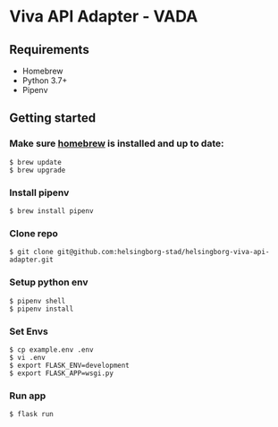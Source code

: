 # Viva API Adapter - VADA

## Requirements

- Homebrew
- Python 3.7+
- Pipenv

## Getting started

### Make sure [homebrew](https://brew.sh) is installed and up to date:
```
$ brew update
$ brew upgrade
```

### Install pipenv
```
$ brew install pipenv
```

### Clone repo
```
$ git clone git@github.com:helsingborg-stad/helsingborg-viva-api-adapter.git
```

### Setup python env
```
$ pipenv shell
$ pipenv install
```

### Set Envs
```
$ cp example.env .env
$ vi .env
$ export FLASK_ENV=development
$ export FLASK_APP=wsgi.py
```

### Run app
```
$ flask run
```
